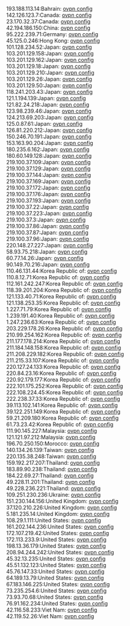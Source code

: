 193.188.113.14:Bahrain: [ovpn config](vpn/193_188_113_14.ovpn)  
142.126.123.7:Canada: [ovpn config](vpn/142_126_123_7.ovpn)  
23.170.32.37:Canada: [ovpn config](vpn/23_170_32_37.ovpn)  
42.194.186.150:China: [ovpn config](vpn/42_194_186_150.ovpn)  
95.222.239.71:Germany: [ovpn config](vpn/95_222_239_71.ovpn)  
45.125.0.246:Hong Kong: [ovpn config](vpn/45_125_0_246.ovpn)  
101.128.234.52:Japan: [ovpn config](vpn/101_128_234_52.ovpn)  
103.201.129.158:Japan: [ovpn config](vpn/103_201_129_158.ovpn)  
103.201.129.162:Japan: [ovpn config](vpn/103_201_129_162.ovpn)  
103.201.129.18:Japan: [ovpn config](vpn/103_201_129_18.ovpn)  
103.201.129.210:Japan: [ovpn config](vpn/103_201_129_210.ovpn)  
103.201.129.26:Japan: [ovpn config](vpn/103_201_129_26.ovpn)  
103.201.129.50:Japan: [ovpn config](vpn/103_201_129_50.ovpn)  
118.241.203.43:Japan: [ovpn config](vpn/118_241_203_43.ovpn)  
121.1.194.139:Japan: [ovpn config](vpn/121_1_194_139.ovpn)  
121.82.24.218:Japan: [ovpn config](vpn/121_82_24_218.ovpn)  
123.98.239.46:Japan: [ovpn config](vpn/123_98_239_46.ovpn)  
124.213.69.203:Japan: [ovpn config](vpn/124_213_69_203.ovpn)  
125.0.87.61:Japan: [ovpn config](vpn/125_0_87_61.ovpn)  
126.81.220.212:Japan: [ovpn config](vpn/126_81_220_212.ovpn)  
150.246.70.191:Japan: [ovpn config](vpn/150_246_70_191.ovpn)  
153.163.90.204:Japan: [ovpn config](vpn/153_163_90_204.ovpn)  
180.235.6.162:Japan: [ovpn config](vpn/180_235_6_162.ovpn)  
180.60.149.128:Japan: [ovpn config](vpn/180_60_149_128.ovpn)  
219.100.37.109:Japan: [ovpn config](vpn/219_100_37_109.ovpn)  
219.100.37.129:Japan: [ovpn config](vpn/219_100_37_129.ovpn)  
219.100.37.144:Japan: [ovpn config](vpn/219_100_37_144.ovpn)  
219.100.37.169:Japan: [ovpn config](vpn/219_100_37_169.ovpn)  
219.100.37.172:Japan: [ovpn config](vpn/219_100_37_172.ovpn)  
219.100.37.176:Japan: [ovpn config](vpn/219_100_37_176.ovpn)  
219.100.37.193:Japan: [ovpn config](vpn/219_100_37_193.ovpn)  
219.100.37.22:Japan: [ovpn config](vpn/219_100_37_22.ovpn)  
219.100.37.223:Japan: [ovpn config](vpn/219_100_37_223.ovpn)  
219.100.37.3:Japan: [ovpn config](vpn/219_100_37_3.ovpn)  
219.100.37.86:Japan: [ovpn config](vpn/219_100_37_86.ovpn)  
219.100.37.87:Japan: [ovpn config](vpn/219_100_37_87.ovpn)  
219.100.37.96:Japan: [ovpn config](vpn/219_100_37_96.ovpn)  
220.148.27.227:Japan: [ovpn config](vpn/220_148_27_227.ovpn)  
58.93.75.218:Japan: [ovpn config](vpn/58_93_75_218.ovpn)  
60.77.14.26:Japan: [ovpn config](vpn/60_77_14_26.ovpn)  
90.149.70.216:Japan: [ovpn config](vpn/90_149_70_216.ovpn)  
110.46.131.44:Korea Republic of: [ovpn config](vpn/110_46_131_44.ovpn)  
110.8.12.71:Korea Republic of: [ovpn config](vpn/110_8_12_71.ovpn)  
112.161.242.247:Korea Republic of: [ovpn config](vpn/112_161_242_247.ovpn)  
118.39.201.204:Korea Republic of: [ovpn config](vpn/118_39_201_204.ovpn)  
121.133.40.71:Korea Republic of: [ovpn config](vpn/121_133_40_71.ovpn)  
121.138.253.35:Korea Republic of: [ovpn config](vpn/121_138_253_35.ovpn)  
1.227.71.79:Korea Republic of: [ovpn config](vpn/1_227_71_79.ovpn)  
1.239.191.40:Korea Republic of: [ovpn config](vpn/1_239_191_40.ovpn)  
1.247.236.63:Korea Republic of: [ovpn config](vpn/1_247_236_63.ovpn)  
203.229.178.26:Korea Republic of: [ovpn config](vpn/203_229_178_26.ovpn)  
210.99.254.162:Korea Republic of: [ovpn config](vpn/210_99_254_162.ovpn)  
211.177.178.214:Korea Republic of: [ovpn config](vpn/211_177_178_214.ovpn)  
211.184.148.158:Korea Republic of: [ovpn config](vpn/211_184_148_158.ovpn)  
211.208.229.182:Korea Republic of: [ovpn config](vpn/211_208_229_182.ovpn)  
211.215.33.107:Korea Republic of: [ovpn config](vpn/211_215_33_107.ovpn)  
220.127.24.133:Korea Republic of: [ovpn config](vpn/220_127_24_133.ovpn)  
220.84.23.16:Korea Republic of: [ovpn config](vpn/220_84_23_16.ovpn)  
220.92.179.177:Korea Republic of: [ovpn config](vpn/220_92_179_177.ovpn)  
222.101.175.252:Korea Republic of: [ovpn config](vpn/222_101_175_252.ovpn)  
222.108.224.45:Korea Republic of: [ovpn config](vpn/222_108_224_45.ovpn)  
222.238.37.33:Korea Republic of: [ovpn config](vpn/222_238_37_33.ovpn)  
39.113.102.141:Korea Republic of: [ovpn config](vpn/39_113_102_141.ovpn)  
39.122.251.149:Korea Republic of: [ovpn config](vpn/39_122_251_149.ovpn)  
59.21.209.180:Korea Republic of: [ovpn config](vpn/59_21_209_180.ovpn)  
61.73.23.42:Korea Republic of: [ovpn config](vpn/61_73_23_42.ovpn)  
111.90.145.227:Malaysia: [ovpn config](vpn/111_90_145_227.ovpn)  
121.121.97.212:Malaysia: [ovpn config](vpn/121_121_97_212.ovpn)  
196.70.250.150:Morocco: [ovpn config](vpn/196_70_250_150.ovpn)  
140.134.26.139:Taiwan: [ovpn config](vpn/140_134_26_139.ovpn)  
220.135.38.248:Taiwan: [ovpn config](vpn/220_135_38_248.ovpn)  
159.192.217.207:Thailand: [ovpn config](vpn/159_192_217_207.ovpn)  
183.89.90.238:Thailand: [ovpn config](vpn/183_89_90_238.ovpn)  
184.22.69.27:Thailand: [ovpn config](vpn/184_22_69_27.ovpn)  
49.228.11.201:Thailand: [ovpn config](vpn/49_228_11_201.ovpn)  
49.228.236.221:Thailand: [ovpn config](vpn/49_228_236_221.ovpn)  
109.251.230.236:Ukraine: [ovpn config](vpn/109_251_230_236.ovpn)  
151.230.144.156:United Kingdom: [ovpn config](vpn/151_230_144_156.ovpn)  
37.120.210.226:United Kingdom: [ovpn config](vpn/37_120_210_226.ovpn)  
5.181.235.14:United Kingdom: [ovpn config](vpn/5_181_235_14.ovpn)  
108.29.1.111:United States: [ovpn config](vpn/108_29_1_111.ovpn)  
161.202.144.236:United States: [ovpn config](vpn/161_202_144_236.ovpn)  
172.107.219.42:United States: [ovpn config](vpn/172_107_219_42.ovpn)  
172.113.233.9:United States: [ovpn config](vpn/172_113_233_9.ovpn)  
198.13.36.179:United States: [ovpn config](vpn/198_13_36_179.ovpn)  
208.94.244.242:United States: [ovpn config](vpn/208_94_244_242.ovpn)  
45.32.13.235:United States: [ovpn config](vpn/45_32_13_235.ovpn)  
45.51.132.123:United States: [ovpn config](vpn/45_51_132_123.ovpn)  
45.76.147.33:United States: [ovpn config](vpn/45_76_147_33.ovpn)  
64.189.13.79:United States: [ovpn config](vpn/64_189_13_79.ovpn)  
67.183.146.225:United States: [ovpn config](vpn/67_183_146_225.ovpn)  
73.235.254.6:United States: [ovpn config](vpn/73_235_254_6.ovpn)  
73.93.70.68:United States: [ovpn config](vpn/73_93_70_68.ovpn)  
76.91.162.234:United States: [ovpn config](vpn/76_91_162_234.ovpn)  
42.116.58.233:Viet Nam: [ovpn config](vpn/42_116_58_233.ovpn)  
42.119.52.26:Viet Nam: [ovpn config](vpn/42_119_52_26.ovpn)  
